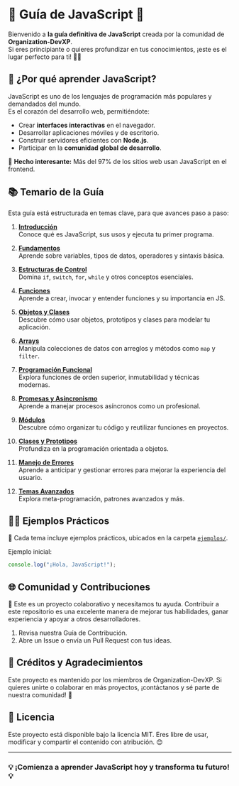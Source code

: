 # 🚀 Guía de JavaScript 🌟

Bienvenido a **la guía definitiva de JavaScript** creada por la comunidad de **Organization-DevXP**.  
Si eres principiante o quieres profundizar en tus conocimientos, ¡este es el lugar perfecto para ti! 🧑‍💻

## 🌟 ¿Por qué aprender JavaScript?

JavaScript es uno de los lenguajes de programación más populares y demandados del mundo.  
Es el corazón del desarrollo web, permitiéndote:

- Crear **interfaces interactivas** en el navegador.
- Desarrollar aplicaciones móviles y de escritorio.
- Construir servidores eficientes con **Node.js**.
- Participar en la **comunidad global de desarrollo**.

🎯 **Hecho interesante:** Más del 97% de los sitios web usan JavaScript en el frontend.

## 📚 Temario de la Guía

Esta guía está estructurada en temas clave, para que avances paso a paso:

1. **[Introducción](./1.Temario/01-introduccion.md)**  
   Conoce qué es JavaScript, sus usos y ejecuta tu primer programa.

2. **[Fundamentos](./1.Temario/02-fundamentos.md)**  
   Aprende sobre variables, tipos de datos, operadores y sintaxis básica.

3. **[Estructuras de Control](./1.Temario/03-estructuras-control.md)**  
   Domina `if`, `switch`, `for`, `while` y otros conceptos esenciales.

4. **[Funciones](./1.Temario/04-funciones.md)**  
   Aprende a crear, invocar y entender funciones y su importancia en JS.

5. **[Objetos y Clases](./1.Temario/05-objetos.md)**  
   Descubre cómo usar objetos, prototipos y clases para modelar tu aplicación.

6. **[Arrays](./1.Temario/06-arrays.md)**  
   Manipula colecciones de datos con arreglos y métodos como `map` y `filter`.

7. **[Programación Funcional](./1.Temario/07-programacion-funcional.md)**  
   Explora funciones de orden superior, inmutabilidad y técnicas modernas.

8. **[Promesas y Asincronismo](./1.Temario/08-promesas-y-asincronismo.md)**  
   Aprende a manejar procesos asíncronos como un profesional.

9. **[Módulos](./1.Temario/09-modulos.md)**  
   Descubre cómo organizar tu código y reutilizar funciones en proyectos.

10. **[Clases y Prototipos](./1.Temario/10-clases-y-prototipos.md)**  
    Profundiza en la programación orientada a objetos.

11. **[Manejo de Errores](./1.Temario/11-manejo-errores.md)**  
    Aprende a anticipar y gestionar errores para mejorar la experiencia del usuario.

12. **[Temas Avanzados](./1.Temario/12-avanzado.md)**  
    Explora meta-programación, patrones avanzados y más.

## 🧑‍💻 Ejemplos Prácticos

🎯 Cada tema incluye ejemplos prácticos, ubicados en la carpeta [`ejemplos/`](./2.Ejemplos/).

Ejemplo inicial:

```javascript
console.log("¡Hola, JavaScript!");
```

## 🌐 Comunidad y Contribuciones

🎉 Este es un proyecto colaborativo y necesitamos tu ayuda.
Contribuir a este repositorio es una excelente manera de mejorar tus habilidades, ganar experiencia y apoyar a otros desarrolladores.

1. Revisa nuestra Guía de Contribución.
2. Abre un Issue o envía un Pull Request con tus ideas.

## 🤝 Créditos y Agradecimientos

Este proyecto es mantenido por los miembros de Organization-DevXP.
Si quieres unirte o colaborar en más proyectos, ¡contáctanos y sé parte de nuestra comunidad! 🚀

## 📜 Licencia

Este proyecto está disponible bajo la licencia MIT.
Eres libre de usar, modificar y compartir el contenido con atribución. 😊

---

### 💡 ¡Comienza a aprender JavaScript hoy y transforma tu futuro! 💡


